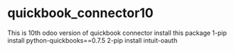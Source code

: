 # quickbook_connector10
This is 10th odoo version of quickbook connector
install this package
1-pip install python-quickbooks==0.7.5
2-pip install intuit-oauth